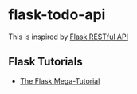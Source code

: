 # flask-todo-api

This is inspired by [Flask RESTful API](https://blog.miguelgrinberg.com/post/designing-a-restful-api-with-python-and-flask)

## Flask Tutorials

* [The Flask Mega-Tutorial](https://blog.miguelgrinberg.com/post/the-flask-mega-tutorial-part-i-hello-world)
